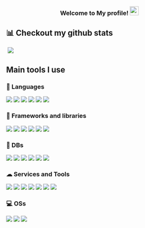 <h3 align="center">
    Welcome to My profile!
    <img src="https://media.giphy.com/media/hvRJCLFzcasrR4ia7z/giphy.gif" width="24">
</h3>
<!-- ![](https://komarev.com/ghpvc/?username=Datto27) -->

<!-- <img src="https://github-readme-stats.vercel.app/api?username=Datto27&show_icons=true&theme=radical&include_all_commits=true&count_private=true" /> -->
<!-- <img src="https://github-readme-stats.vercel.app/api?username=Datto27&show_icons=true&theme=radical&count_private=true&include_all_commits=true" /> -->

## 📊 Checkout my github stats
<img title="Streak stats 🔥" alt="" src="https://github-readme-streak-stats.herokuapp.com?user=Datto27&theme=github-dark-dimmed&hide_border=true&border_radius=10"/>
<img src="https://github-readme-stats.vercel.app/api/top-langs/?username=Datto27&layout=compact&theme=github_dark_dimmed&langs_count=8" />

## Main tools I use
### 🤖 Languages
<div style={{display: "flex"}}>
  <img src="https://img.shields.io/badge/JavaScript-F7DF1E?logo=javascript&logoColor=000" />
  <img src="https://img.shields.io/badge/TypeScript-3178C6?logo=typescript&logoColor=fff" />
  <img src="https://img.shields.io/badge/Python-3776AB?logo=python&logoColor=fff" />
  <img src="https://img.shields.io/badge/Go-%2300ADD8.svg?&logo=go&logoColor=white" />
  <img src="https://img.shields.io/badge/CSS-1572B6?logo=css3&logoColor=fff" />
  <img src="https://img.shields.io/badge/Sass-C69?logo=sass&logoColor=fff" />
</div>

### 📜 Frameworks and libraries
<div style={{display: "flex"}}>
  <img src="https://img.shields.io/badge/Node.js-6DA55F?logo=node.js&logoColor=white" />
  <img src="https://img.shields.io/badge/React-%2320232a.svg?logo=react&logoColor=%2361DAFB" />
  <img src="https://img.shields.io/badge/React_Native-%2320232a.svg?logo=react&logoColor=%2361DAFB" />
  <img src="https://img.shields.io/badge/Express.js-%23404d59.svg?logo=express&logoColor=%2361DAFB" />
  <img src="https://img.shields.io/badge/-Socket.io-000000?style=flat&logo=fastify&logoColor=white" />
  <img src="https://img.shields.io/badge/Gin-%2300ADD8.svg?&logo=go&logoColor=white" />
</div>

### 🧰 DBs
<div style={{display: "flex"}}>
  <img src="https://img.shields.io/badge/MongoDB-%234ea94b.svg?logo=mongodb&logoColor=white"/>
  <img src="https://img.shields.io/badge/Postgres-%23316192.svg?logo=postgresql&logoColor=white"/>
  <img src="https://img.shields.io/badge/MySQL-4479A1?logo=mysql&logoColor=fff"/>
  <img src="https://img.shields.io/badge/Redis-%23DD0031.svg?logo=redis&logoColor=white"/>
  <img src="https://img.shields.io/badge/Sequelize-52B0E7?logo=sequelize&logoColor=fff" />
  <img src="https://img.shields.io/badge/Gorm-2D3748?logo=prisma&logoColor=white" />
</div>

### ☁ Services and Tools
<div style={{display: "flex"}}>
  <img src="https://img.shields.io/badge/GitHub-%23121011.svg?logo=github&logoColor=white"/>
  <img src="https://img.shields.io/badge/AWS-%23FF9900.svg?logo=amazon-web-services&logoColor=white"/>
  <img src="https://img.shields.io/badge/Firebase-039BE5?logo=Firebase&logoColor=white"/>
  <img src="https://img.shields.io/badge/Figma-F24E1E?logo=figma&logoColor=white" />
  <img src="https://img.shields.io/badge/Docker-2496ED?logo=docker&logoColor=fff"/>
  <img src="https://img.shields.io/badge/Yarn-2C8EBB?logo=yarn&logoColor=fff"/>
  <img src="https://img.shields.io/badge/npm-CB3837?logo=npm&logoColor=fff"/>
</div>

### 💻 OSs
<div style={{display: "flex"}}>
  <img src="https://custom-icon-badges.demolab.com/badge/Windows-0078D6?logo=windows11&logoColor=white"/>
  <img src="https://img.shields.io/badge/Ubuntu-E95420?logo=ubuntu&logoColor=white"/>
  <img src="https://img.shields.io/badge/macOS-000000?logo=apple&logoColor=F0F0F0"/>
</div>
